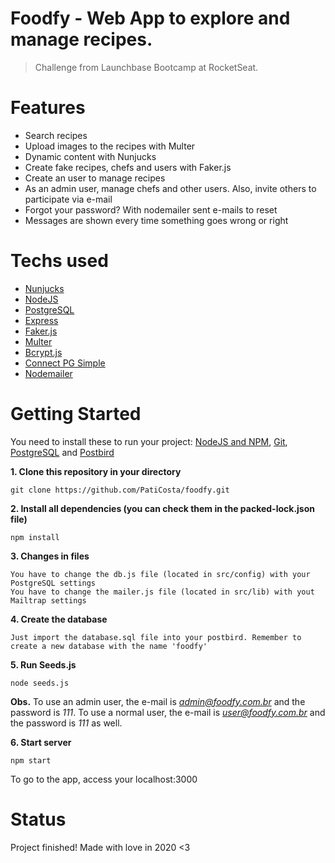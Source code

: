 # Foodfy - Web App to explore and manage recipes. 
> Challenge from Launchbase Bootcamp at RocketSeat. 

# Features
- Search recipes
- Upload images to the recipes with Multer
- Dynamic content with Nunjucks
- Create fake recipes, chefs and users with Faker.js
- Create an user to manage recipes
- As an admin user, manage chefs and other users. Also, invite others to participate via e-mail
- Forgot your password? With nodemailer sent e-mails to reset 
- Messages are shown every time something goes wrong or right

# Techs used
- [Nunjucks](https://mozilla.github.io/nunjucks/)
- [NodeJS](https://nodejs.org/en/)
- [PostgreSQL](https://www.postgresql.org/)
- [Express](https://expressjs.com/pt-br/)
- [Faker.js](https://github.com/marak/Faker.js/)
- [Multer](https://www.npmjs.com/package/multer)
- [Bcrypt.js](https://github.com/kelektiv/node.bcrypt.js/)
- [Connect PG Simple](https://github.com/voxpelli/node-connect-pg-simple)
- [Nodemailer](https://nodemailer.com/about/)

# Getting Started

You need to install these to run your project: [NodeJS and NPM](https://nodejs.org/en/), [Git](https://git-scm.com/book/en/v2/Getting-Started-Installing-Git), [PostgreSQL](https://www.postgresql.org/) and [Postbird](https://www.electronjs.org/apps/postbird)

**1. Clone this repository in your directory**

    git clone https://github.com/PatiCosta/foodfy.git

**2. Install all dependencies (you can check them in the packed-lock.json file)**

    npm install

**3. Changes in files**

    You have to change the db.js file (located in src/config) with your PostgreSQL settings
    You have to change the mailer.js file (located in src/lib) with yout Mailtrap settings

**4. Create the database**

    Just import the database.sql file into your postbird. Remember to create a new database with the name 'foodfy'

**5. Run Seeds.js**

    node seeds.js
    
**Obs.** To use an admin user, the e-mail is *admin@foodfy.com.br* and the password is *111*. To use a normal user, the e-mail is *user@foodfy.com.br* and the password is *111* as well.
    
**6. Start server**

    npm start

To go to the app, access your localhost:3000

# Status
Project finished! Made with love in 2020 <3
